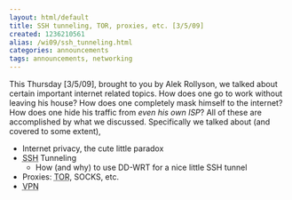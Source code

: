 ```yaml
---
layout: html/default
title: SSH tunneling, TOR, proxies, etc. [3/5/09]
created: 1236210561
alias: /wi09/ssh_tunneling.html
categories: announcements
tags: announcements, networking
---
```

This Thursday [3/5/09], brought to you by Alek Rollyson, we talked about certain important internet related topics. How does one go to work without leaving his house? How does one completely mask himself to the internet? How does one hide his traffic from _even his own ISP_? All of these are accomplished by what we discussed. Specifically we talked about (and covered to some extent),

*   Internet privacy, the cute little paradox
*   <abbr title="Secure Shell">SSH</abbr> Tunneling
    *   How (and why) to use DD-WRT for a nice little SSH tunnel
*   Proxies: <abbr title="The Onion Router">TOR</abbr>, SOCKS, etc.
*   <abbr title="Virtual Private Network">VPN</abbr>
